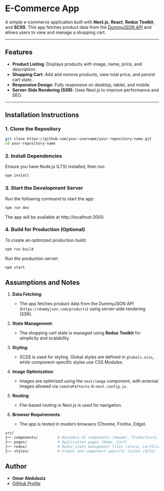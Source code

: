 # E-Commerce App

A simple e-commerce application built with **Next.js**, **React**, **Redux Toolkit**, and **SCSS**. This app fetches product data from the [DummyJSON API](https://dummyjson.com/docs/products) and allows users to view and manage a shopping cart.

---

## Features

- **Product Listing**: Displays products with image, name, price, and description.
- **Shopping Cart**: Add and remove products, view total price, and persist cart state.
- **Responsive Design**: Fully responsive on desktop, tablet, and mobile.
- **Server-Side Rendering (SSR)**: Uses Next.js to improve performance and SEO.

---

## Installation Instructions

### 1. Clone the Repository

```bash
git clone https://github.com/your-username/your-repository-name.git
cd your-repository-name
```

### 2. Install Dependencies

Ensure you have Node.js (LTS) installed, then run:

```bash
npm install
```

### 3. Start the Development Server

Run the following command to start the app:

```bash
npm run dev
```

The app will be available at http://localhost:3000.

### 4. Build for Production (Optional)

To create an optimized production build:

```bash
npm run build
```

Run the production server:

```bash
npm start
```

## Assumptions and Notes
1. **Data Fetching**:
   - The app fetches product data from the DummyJSON API (`https://dummyjson.com/products`) using server-side rendering (SSR).

2. **State Management**:
   - The shopping cart state is managed using **Redux Toolkit** for simplicity and scalability.

3. **Styling**:
   - SCSS is used for styling. Global styles are defined in `globals.scss`, while component-specific styles use CSS Modules.

4. **Image Optimization**:
   - Images are optimized using the `next/image` component, with external images allowed via `remotePatterns` in `next.config.js`.

5. **Routing**:
   - File-based routing in Next.js is used for navigation.

6. **Browser Requirements**:
   - The app is tested in modern browsers (Chrome, Firefox, Edge).


```bash
src/
├── components/         # Reusable UI components (Header, ProductCard, etc.)
├── pages/              # Application pages (Home, Cart)
├── redux/              # Redux state management files (store, cartSlice)
├── styles/             # Global and component-specific styles (SCSS)
```

## Author

- **Omar Abdulaziz**
- [GitHub Profile](https://github.com/omarabdelaziz1020)
